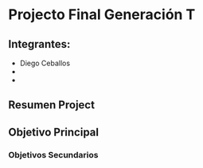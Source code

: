 # Projecto Final Generación T
## Integrantes:
 - Diego Ceballos
 -
 -


## Resumen Project

## Objetivo Principal

### Objetivos Secundarios